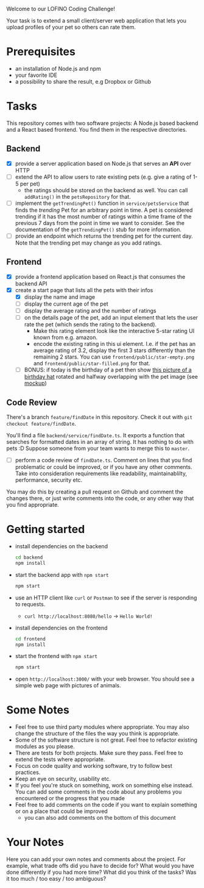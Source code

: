 Welcome to our LOFINO Coding Challenge!

Your task is to extend a small client/server web application that lets you upload profiles of your pet so others can rate them.

# Prerequisites

- an installation of Node.js and npm
- your favorite IDE
- a possibility to share the result, e.g Dropbox or Github

# Tasks

This repository comes with two software projects: A Node.js based backend and a React based frontend. You find them in the respective directories.

## Backend

- [x] provide a server application based on Node.js that serves an **API** over HTTP
- [ ] extend the API to allow users to rate existing pets (e.g. give a rating of 1-5 per pet)
  - the ratings should be stored on the backend as well. You can call `addRating()` in the `petsRepository` for that.
- [ ] implement the `getTrendingPet()` function in `service/petsService` that finds the _trending_ Pet for an arbitrary point in time. A pet is considered trending if it has the most number of ratings within a time frame of the previous 7 days from the point in time we want to consider. See the documentation of the `getTrendingPet()` stub for more information.
- [ ] provide an endpoint which returns the trending pet for the current day. Note that the trending pet may change as you add ratings.

## Frontend

- [x] provide a frontend application based on React.js that consumes the backend API
- [x] create a start page that lists all the pets with their infos
  - [x] display the name and image
  - [ ] display the current age of the pet
  - [ ] display the average rating and the number of ratings
  - [ ] on the details page of the pet, add an input element that lets the user rate the pet (which sends the rating to the backend).
    - Make this rating element look like the interactive 5-star rating UI known from e.g. amazon.
    - encode the existing rating in this ui element. I.e. if the pet has an average rating of 3.2, display the first 3 stars differently than the remaining 2 stars. You can use `frontend/public/star-empty.png` and `frontend/public/star-filled.png` for that.
  - [ ] BONUS: if today is the birthday of a pet then show [this picture of a birthday hat](frontend/public/birthday-hat.png) rotated and halfway overlapping with the pet image (see [mockup](mockups/birthday-hat.png))

## Code Review

There's a branch `feature/findDate` in this repository. Check it out with `git checkout feature/findDate`.

You'll find a file `backend/service/findDate.ts`. It exports a function that searches for formatted dates in an array of string. It has nothing to do with pets :D Suppose someone from your team wants to merge this to `master`.

- [ ] perform a code review of `findDate.ts`. Comment on lines that you find problematic or could be improved, or if you have any other comments. Take into consideration requirements like readability, maintainablilty, performance, security etc.

You may do this by creating a pull request on Github and comment the changes there, or just write comments into the code, or any other way that you find appropriate.

# Getting started

- install dependencies on the backend

  ```bash
  cd backend
  npm install
  ```

- start the backend app with `npm start`
  ```bash
  npm start
  ```
- use an HTTP client like `curl` or `Postman` to see if the server is responding to requests.

  - `curl http://localhost:8080/hello` -> `Hello World!`

- install dependencies on the frontend
  ```bash
  cd frontend
  npm install
  ```
- start the frontend with `npm start`
  ```bash
  npm start
  ```
- open `http://localhost:3000/` with your web browser. You should see a simple web page with pictures of animals.

# Some Notes

- Feel free to use third party modules where appropriate. You may also change the structure of the files the way you think is appropriate.
- Some of the software structure is not great. Feel free to refactor existing modules as you please.
- There are tests for both projects. Make sure they pass. Feel free to extend the tests where appropriate.
- Focus on code quality and working software, try to follow best practices.
- Keep an eye on security, usability etc.
- If you feel you're stuck on something, work on something else instead. You can add some comments in the code about any problems you encountered or the progress that you made
- Feel free to add comments on the code if you want to explain something or on a place that could be improved
  - you can also add comments on the bottom of this document

# Your Notes

Here you can add your own notes and comments about the project.
For example, what trade offs did you have to decide for? What would you have done differently if you had more time?
What did you think of the tasks? Was it too much / too easy / too ambiguous?
